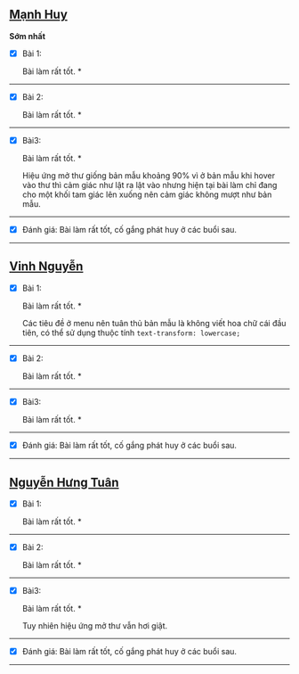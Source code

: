 ## [Mạnh Huy](https://github.com/HuyNguyen3107/F8_Fullstack_Offline_K4/tree/main/Day_10)

**Sớm nhất**

- [x] Bài 1:

  Bài làm rất tốt. \*

---

- [x] Bài 2:

  Bài làm rất tốt. \*

---

- [x] Bài3:

  Bài làm rất tốt. \*

  Hiệu ứng mở thư giống bản mẫu khoảng 90% vì ở bản mẫu khi hover vào thư thì cảm giác như lật ra lật vào nhưng hiện tại bài làm chỉ đang cho một khối tam giác lên xuống nên cảm giác không mượt như bản mẫu.

---

- [x] Đánh giá: Bài làm rất tốt, cố gắng phát huy ở các buổi sau.

---

## [Vinh Nguyễn](https://vinhh03.github.io/vinh_f8_fullstack_k4/)

- [x] Bài 1:

  Bài làm rất tốt. \*

  Các tiêu đề ở menu nên tuân thủ bản mẫu là không viết hoa chữ cái đầu tiên, có thể sử dụng thuộc tính `text-transform: lowercase;`

---

- [x] Bài 2:

  Bài làm rất tốt. \*

---

- [x] Bài3:

  Bài làm rất tốt. \*

---

- [x] Đánh giá: Bài làm rất tốt, cố gắng phát huy ở các buổi sau.

---

## [Nguyễn Hưng Tuân](https://github.com/hungtuan/f8-fullstack-k4/tree/main/Day-10)

- [x] Bài 1:

  Bài làm rất tốt. \*

---

- [x] Bài 2:

  Bài làm rất tốt. \*

---

- [x] Bài3:

  Bài làm rất tốt. \*

  Tuy nhiên hiệu ứng mở thư vẫn hơi giật.

---

- [x] Đánh giá: Bài làm rất tốt, cố gắng phát huy ở các buổi sau.

---
